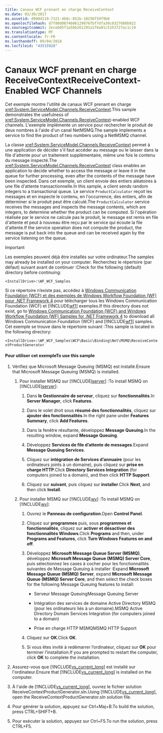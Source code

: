```yaml
---
title: Canaux WCF prenant en charge ReceiveContext
ms.date: 03/30/2017
ms.assetid: d990d119-7321-4b8c-852b-10256f59f9b0
ms.openlocfilehash: d7f80d0874606129876fbf7dfa30c0327680b922
ms.sourcegitcommit: 2eceb05f1a5bb261291a1f6a91c5153727ac1c19
ms.translationtype: MT
ms.contentlocale: fr-FR
ms.lasthandoff: 09/04/2018
ms.locfileid: "43515928"
---
```

# <a name="receivecontext-enabled-wcf-channels"></a><span data-ttu-id="c25fd-102">Canaux WCF prenant en charge ReceiveContext</span><span class="sxs-lookup"><span data-stu-id="c25fd-102">ReceiveContext-Enabled WCF Channels</span></span>
<span data-ttu-id="c25fd-103">Cet exemple montre l'utilité de canaux WCF prenant en charge <xref:System.ServiceModel.Channels.ReceiveContext>.</span><span class="sxs-lookup"><span data-stu-id="c25fd-103">This sample demonstrates the usefulness of <xref:System.ServiceModel.Channels.ReceiveContext>-enabled WCF channels.</span></span> <span data-ttu-id="c25fd-104">L'exemple implémente un service pour rechercher le produit de deux nombres à l'aide d'un canal NetMSMQ.</span><span class="sxs-lookup"><span data-stu-id="c25fd-104">The sample implements a service to find the product of two numbers using a NetMSMQ channel.</span></span>  
  
 <span data-ttu-id="c25fd-105">La classe <xref:System.ServiceModel.Channels.ReceiveContext> permet à une application de décider s'il faut accéder au message ou le laisser dans la file d'attente pour un traitement supplémentaire, même une fois le contenu du message inspecté.</span><span class="sxs-lookup"><span data-stu-id="c25fd-105">The <xref:System.ServiceModel.Channels.ReceiveContext> class enables an application to decide whether to access the message or leave it in the queue for further processing, even after the contents of the message have been inspected.</span></span> <span data-ttu-id="c25fd-106">Dans cet exemple, un client envoie des entiers aléatoires à une file d'attente transactionnelle.</span><span class="sxs-lookup"><span data-stu-id="c25fd-106">In this sample, a client sends random integers to a transactional queue.</span></span> <span data-ttu-id="c25fd-107">Le service `ProductCalculator` reçoit les messages et en inspecte le contenu, en l'occurrence, des entiers, afin de déterminer si le produit peut être calculé.</span><span class="sxs-lookup"><span data-stu-id="c25fd-107">The `ProductCalculator` service receives the messages and inspects the message contents, which are integers, to determine whether the product can be computed.</span></span> <span data-ttu-id="c25fd-108">Si l'opération réalisée par le service ne calcule pas le produit, le message est remis en file d'attente et peut à nouveau être reçu par le service qui écoute la file d'attente.</span><span class="sxs-lookup"><span data-stu-id="c25fd-108">If the service operation does not compute the product, the message is put back into the queue and can be received again by the service listening on the queue.</span></span>  
  
> [!IMPORTANT]
>  <span data-ttu-id="c25fd-109">Les exemples peuvent déjà être installés sur votre ordinateur.</span><span class="sxs-lookup"><span data-stu-id="c25fd-109">The samples may already be installed on your computer.</span></span> <span data-ttu-id="c25fd-110">Recherchez le répertoire (par défaut) suivant avant de continuer :</span><span class="sxs-lookup"><span data-stu-id="c25fd-110">Check for the following (default) directory before continuing:</span></span>  
>   
>  `<InstallDrive>:\WF_WCF_Samples`  
>   
>  <span data-ttu-id="c25fd-111">Si ce répertoire n’existe pas, accédez à [Windows Communication Foundation (WCF) et des exemples de Windows Workflow Foundation (WF) pour .NET Framework 4](https://go.microsoft.com/fwlink/?LinkId=150780) pour télécharger tous les Windows Communication Foundation (WCF) et [!INCLUDE[wf1](../../../../includes/wf1-md.md)] exemples.</span><span class="sxs-lookup"><span data-stu-id="c25fd-111">If this directory does not exist, go to [Windows Communication Foundation (WCF) and Windows Workflow Foundation (WF) Samples for .NET Framework 4](https://go.microsoft.com/fwlink/?LinkId=150780) to download all Windows Communication Foundation (WCF) and [!INCLUDE[wf1](../../../../includes/wf1-md.md)] samples.</span></span> <span data-ttu-id="c25fd-112">Cet exemple se trouve dans le répertoire suivant :</span><span class="sxs-lookup"><span data-stu-id="c25fd-112">This sample is located in the following directory:</span></span>  
>   
>  `<InstallDrive>:\WF_WCF_Samples\WCF\Basic\Binding\Net\MSMQ\ReceiveContextProductGenerator`  
  
#### <a name="to-use-this-sample"></a><span data-ttu-id="c25fd-113">Pour utiliser cet exemple</span><span class="sxs-lookup"><span data-stu-id="c25fd-113">To use this sample</span></span>  
  
1.  <span data-ttu-id="c25fd-114">Vérifiez que Microsoft Message Queuing (MSMQ) est installé.</span><span class="sxs-lookup"><span data-stu-id="c25fd-114">Ensure that Microsoft Message Queuing (MSMQ) is installed.</span></span>  
  
    1.  <span data-ttu-id="c25fd-115">Pour installer MSMQ sur [!INCLUDE[lserver](../../../../includes/lserver-md.md)] :</span><span class="sxs-lookup"><span data-stu-id="c25fd-115">To install MSMQ on [!INCLUDE[lserver](../../../../includes/lserver-md.md)]:</span></span>  
  
        1.  <span data-ttu-id="c25fd-116">Dans **le Gestionnaire de serveur**, cliquez sur **fonctionnalités**.</span><span class="sxs-lookup"><span data-stu-id="c25fd-116">In **Server Manager**, click **Features**.</span></span>  
  
        2.  <span data-ttu-id="c25fd-117">Dans le volet droit sous **résumé des fonctionnalités**, cliquez sur **ajouter des fonctionnalités**.</span><span class="sxs-lookup"><span data-stu-id="c25fd-117">In the right pane under **Features Summary**, click **Add Features**.</span></span>  
  
        3.  <span data-ttu-id="c25fd-118">Dans la fenêtre résultante, développez **Message Queuing**.</span><span class="sxs-lookup"><span data-stu-id="c25fd-118">In the resulting window, expand **Message Queuing**.</span></span>  
  
        4.  <span data-ttu-id="c25fd-119">Développez **Services de file d’attente de messages**.</span><span class="sxs-lookup"><span data-stu-id="c25fd-119">Expand **Message Queuing Services**.</span></span>  
  
        5.  <span data-ttu-id="c25fd-120">Cliquez sur **intégration de Services d’annuaire** (pour les ordinateurs joints à un domaine), puis cliquez sur **prise en charge HTTP**.</span><span class="sxs-lookup"><span data-stu-id="c25fd-120">Click **Directory Services Integration** (for computers joined to a domain), and then click **HTTP Support**.</span></span>  
  
        6.  <span data-ttu-id="c25fd-121">Cliquez sur **suivant**, puis cliquez sur **installer**.</span><span class="sxs-lookup"><span data-stu-id="c25fd-121">Click **Next**, and then click **Install**.</span></span>  
  
    2.  <span data-ttu-id="c25fd-122">Pour installer MSMQ sur [!INCLUDE[wv](../../../../includes/wv-md.md)] :</span><span class="sxs-lookup"><span data-stu-id="c25fd-122">To install MSMQ on [!INCLUDE[wv](../../../../includes/wv-md.md)]:</span></span>  
  
        1.  <span data-ttu-id="c25fd-123">Ouvrez le **Panneau de configuration**.</span><span class="sxs-lookup"><span data-stu-id="c25fd-123">Open **Control Panel**.</span></span>  
  
        2.  <span data-ttu-id="c25fd-124">Cliquez sur **programmes** puis, sous **programmes et fonctionnalités**, cliquez sur **activer et désactiver des fonctionnalités Windows**.</span><span class="sxs-lookup"><span data-stu-id="c25fd-124">Click **Programs** and then, under **Programs and Features**, click **Turn Windows Features on and off**.</span></span>  
  
        3.  <span data-ttu-id="c25fd-125">Développez **Microsoft Message Queue Server (MSMQ)**, développez **Microsoft Message Queue (MSMQ) Server Core**, puis sélectionnez les cases à cocher pour les fonctionnalités suivantes de Message Queuing à installer :</span><span class="sxs-lookup"><span data-stu-id="c25fd-125">Expand **Microsoft Message Queue (MSMQ) Server**, expand **Microsoft Message Queue (MSMQ) Server Core**, and then select the check boxes for the following Message Queuing features to install:</span></span>  
  
            -   <span data-ttu-id="c25fd-126">Serveur Message Queuing</span><span class="sxs-lookup"><span data-stu-id="c25fd-126">Message Queuing Server</span></span>  
  
            -   <span data-ttu-id="c25fd-127">Intégration des services de domaine Active Directory MSMQ (pour les ordinateurs liés à un domaine).</span><span class="sxs-lookup"><span data-stu-id="c25fd-127">MSMQ Active Directory Domain Services Integration (for computers joined to a domain)</span></span>  
  
            -   <span data-ttu-id="c25fd-128">Prise en charge HTTP MSMQ</span><span class="sxs-lookup"><span data-stu-id="c25fd-128">MSMQ HTTP Support</span></span>  
  
        4.  <span data-ttu-id="c25fd-129">Cliquez sur **OK**.</span><span class="sxs-lookup"><span data-stu-id="c25fd-129">Click **OK**.</span></span>  
  
        5.  <span data-ttu-id="c25fd-130">Si vous êtes invité à redémarrer l’ordinateur, cliquez sur **OK** pour terminer l’installation.</span><span class="sxs-lookup"><span data-stu-id="c25fd-130">If you are prompted to restart the computer, click **OK** to complete the installation.</span></span>  
  
2.  <span data-ttu-id="c25fd-131">Assurez-vous que [!INCLUDE[vs_current_long](../../../../includes/vs-current-long-md.md)] est installé sur l'ordinateur.</span><span class="sxs-lookup"><span data-stu-id="c25fd-131">Ensure that [!INCLUDE[vs_current_long](../../../../includes/vs-current-long-md.md)] is installed on the computer.</span></span>  
  
3.  <span data-ttu-id="c25fd-132">À l'aide de [!INCLUDE[vs_current_long](../../../../includes/vs-current-long-md.md)], ouvrez le fichier solution ReceiveContextProductGenerator.sln.</span><span class="sxs-lookup"><span data-stu-id="c25fd-132">Using [!INCLUDE[vs_current_long](../../../../includes/vs-current-long-md.md)], open the ReceiveContextProductGenerator.sln solution file.</span></span>  
  
4.  <span data-ttu-id="c25fd-133">Pour générer la solution, appuyez sur Ctrl+Maj+B.</span><span class="sxs-lookup"><span data-stu-id="c25fd-133">To build the solution, press CTRL+SHIFT+B.</span></span>  
  
5.  <span data-ttu-id="c25fd-134">Pour exécuter la solution, appuyez sur Ctrl+F5.</span><span class="sxs-lookup"><span data-stu-id="c25fd-134">To run the solution, press CTRL+F5.</span></span>
